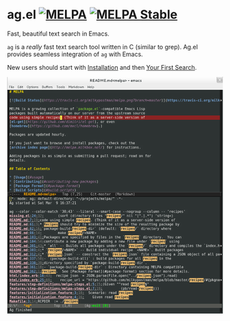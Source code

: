 # ag.el [![MELPA](http://melpa.org/packages/ag-badge.svg)](http://melpa.org/#/ag) [![MELPA Stable](http://stable.melpa.org/packages/ag-badge.svg)](http://stable.melpa.org/#/ag)

Fast, beautiful text search in Emacs.

`ag` is a *really* fast text search tool written in C (similar to
grep). Ag.el provides seamless integration of `ag` with Emacs.

New users should start with [Installation](docs/installation.md) and then
[Your First Search](docs/your_first_search.md).

![screenshot](ag_el_screenshot.png)
